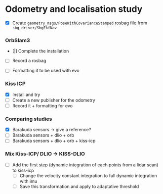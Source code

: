 # Odometry and localisation study

- [x] Create `geometry_msgs/PoseWithCovarianceStamped` rosbag file from `sbg_driver/SbgEkfNav`


### OrbSlam3
- [|] Complete the installation
- [ ] Record a rosbag
- [ ] Formatting it to be used with evo


### Kiss ICP
- [x] Install and try
- [ ] Create a new publisher for the odometry
- [ ] Record it + formatting for evo

### Comparing studies
- [x] Barakuda sensors -> give a reference?
- [ ] Barakuda sensors + dlio + orb
- [ ] Barakuda sensors + dlio + orb + kiss-icp

### Mix Kiss-ICP/ DLIO -> KISS-DLIO
- [ ] Add the first step (dynamic integration of each points from a lidar scan) to kiss-icp
  - [ ] Change the velocity constant integration to full dynamic integration with imu
  - [ ] Save this transformation and apply to adaptative threshold